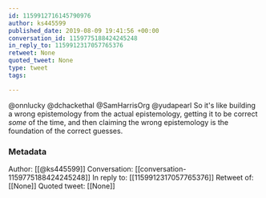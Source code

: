```yaml
---
id: 1159912716145790976
author: ks445599
published_date: 2019-08-09 19:41:56 +00:00
conversation_id: 1159775188424245248
in_reply_to: 1159912317057765376
retweet: None
quoted_tweet: None
type: tweet
tags:

---
```


@onnlucky @dchackethal @SamHarrisOrg @yudapearl So it's like building a wrong epistemology from the actual epistemology, getting it to be correct *some* of the time, and then claiming the wrong epistemology is the foundation of the correct guesses.

### Metadata

Author: [[@ks445599]]
Conversation: [[conversation-1159775188424245248]]
In reply to: [[1159912317057765376]]
Retweet of: [[None]]
Quoted tweet: [[None]]
